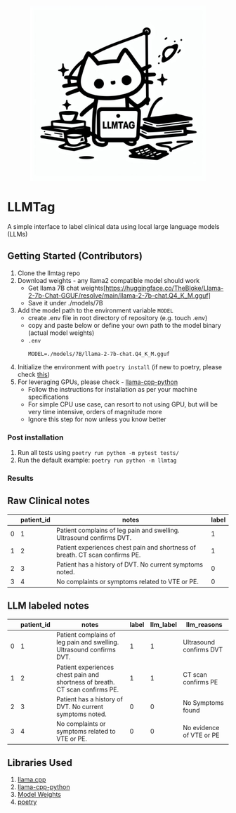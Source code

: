 <p align="center">
<img src="./llm.jpg" width="400px"/>
</p>

# LLMTag

A simple interface to label clinical data using local large language models (LLMs)


## Getting Started (Contributors)

1. Clone the llmtag repo
2. Download weights - any llama2 compatible model should work
    - Get llama 7B chat weights[https://huggingface.co/TheBloke/Llama-2-7b-Chat-GGUF/resolve/main/llama-2-7b-chat.Q4_K_M.gguf]
    - Save it under ./models/7B
3. Add the model path to the environment variable `MODEL`
    - create .env file in root directory of repository (e.g. touch .env)
    - copy and paste below or define your own path to the model binary (actual model weights)
    -  `.env`
        ```
        MODEL=./models/7B/llama-2-7b-chat.Q4_K_M.gguf
        ```
4. Initialize the environment with `poetry install` (if new to poetry, please check [this](https://python-poetry.org/))
5. For leveraging  GPUs, please check - [llama-cpp-python](https://github.com/abetlen/llama-cpp-python)
   - Follow the instructions for installation as per your machine specifications
   - For simple CPU use case, can resort to not using GPU, but will be very time intensive, orders of magnitude more
   - Ignore this step for now unless you know better

### Post installation
1. Run all tests using `poetry run python -m pytest tests/`
2. Run the default example: `poetry run python -m llmtag`

### Results

Raw Clinical notes
---

|    |   patient_id | notes                                                                        |   label |
|----|--------------|-------------------------------------------------------------------------------|---------|
|  0 |            1 | Patient complains of leg pain and swelling. Ultrasound confirms DVT.         |       1 |
|  1 |            2 | Patient experiences chest pain and shortness of breath. CT scan confirms PE. |       1 |
|  2 |            3 | Patient has a history of DVT. No current symptoms noted.                     |       0 |
|  3 |            4 | No complaints or symptoms related to VTE or PE.                              |       0 |

LLM labeled notes
---

|    |   patient_id | notes                                                                        |   label |   llm_label | llm_reasons              |
|----|--------------|-------------------------------------------------------------------------------|---------|-------------|--------------------------|
|  0 |            1 | Patient complains of leg pain and swelling. Ultrasound confirms DVT.         |       1 |           1 | Ultrasound confirms DVT  |
|  1 |            2 | Patient experiences chest pain and shortness of breath. CT scan confirms PE. |       1 |           1 | CT scan confirms PE      |
|  2 |            3 | Patient has a history of DVT. No current symptoms noted.                     |       0 |           0 | No Symptoms found        |
|  3 |            4 | No complaints or symptoms related to VTE or PE.                              |       0 |           0 | No evidence of VTE or PE |


## Libraries Used

1. [llama.cpp](https://github.com/ggerganov/llama.cpp/tree/master)
2. [llama-cpp-python](https://github.com/abetlen/llama-cpp-python)
3. [Model Weights](https://huggingface.co/TheBloke)
4. [poetry](https://python-poetry.org/)
